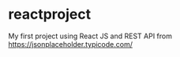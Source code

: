 # reactproject
My first project using React JS and REST API from https://jsonplaceholder.typicode.com/
